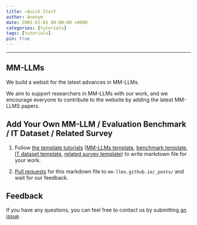 ```yaml
---
title: ✍️Quick Start
author: Anonym
date: 2001-01-01 00:00:00 +0800
categories: [tutorials]
tags: [tutorials]
pin: true
---
```


---

## MM-LLMs

We build a websit for the latest advances in MM-LLMs.

We aim to support researchers in MM-LLMs with our work, and we encourage everyone to contribute to the website by adding the latest MM-LLMS papers.

## Add Your Own MM-LLM / Evaluation Benchmark / IT Dataset / Related Survey

1. Follow [the template tutorials](https://raw.githubusercontent.com/cotes2020/jekyll-theme-chirpy/master/_posts/2019-08-08-text-and-typography.md) ([MM-LLMs template](https://raw.githubusercontent.com/MM-LLMs/mm-llms.github.io/main/_posts/2023-01-30-BLIP2.md), [benchmark template](https://raw.githubusercontent.com/MM-LLMs/mm-llms.github.io/main/_posts/2023-09-11-MosIT.md), [IT dataset template](https://raw.githubusercontent.com/MM-LLMs/mm-llms.github.io/main/_posts/2023-04-17-LLaVA-IT.md), [related survey template](https://raw.githubusercontent.com/MM-LLMs/mm-llms.github.io/main/_posts/2023-11-10-survey4.md)) to write markdown file for your work.

2. [Pull requests](https://github.com/MM-LLMs/mm-llms.github.io/pulls) for this markdown file to `mm-llms.github.io/_posts/` and wait for our feedback.




## Feedback

If you have any questions, you can feel free to contact us by submitting [an issue](https://github.com/MM-LLMs/mm-llms.github.io/issues).
